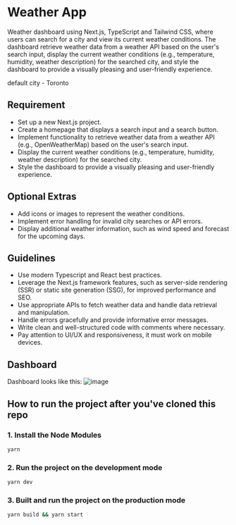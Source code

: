 # Weather App

Weather dashboard using Next.js, TypeScript and Tailwind CSS, where users can search for a city and view its current weather conditions. The dashboard retrieve weather data from a weather API based on the user's search input, display the current weather conditions (e.g., temperature, humidity, weather description) for the searched city, and style the dashboard to provide a visually pleasing and user-friendly experience.

default city - Toronto

## Requirement

- Set up a new Next.js project.
- Create a homepage that displays a search input and a search button.
- Implement functionality to retrieve weather data from a weather API (e.g., OpenWeatherMap) based on the user's search input.
- Display the current weather conditions (e.g., temperature, humidity, weather description) for the searched city.
- Style the dashboard to provide a visually pleasing and user-friendly experience.

## Optional Extras

- Add icons or images to represent the weather conditions.
- Implement error handling for invalid city searches or API errors.
- Display additional weather information, such as wind speed and forecast for the upcoming days.

## Guidelines

- Use modern Typescript and React best practices.
- Leverage the Next.js framework features, such as server-side rendering (SSR) or static site generation (SSG), for improved performance and SEO.
- Use appropriate APIs to fetch weather data and handle data retrieval and manipulation.
- Handle errors gracefully and provide informative error messages.
- Write clean and well-structured code with comments where necessary.
- Pay attention to UI/UX and responsiveness, it must work on mobile devices.

## Dashboard

Dashboard looks like this:
![image](https://github.com/haodev007/weather-dashboard-nextjs/assets/98631674/ae002596-10b8-4c88-9162-1ffab378f57a)


## How to run the project after you've cloned this repo

### 1. Install the Node Modules

```bash
yarn
```

### 2. Run the project on the development mode

```bash
yarn dev
```

### 3. Built and run the project on the production mode

```bash
yarn build && yarn start
```
